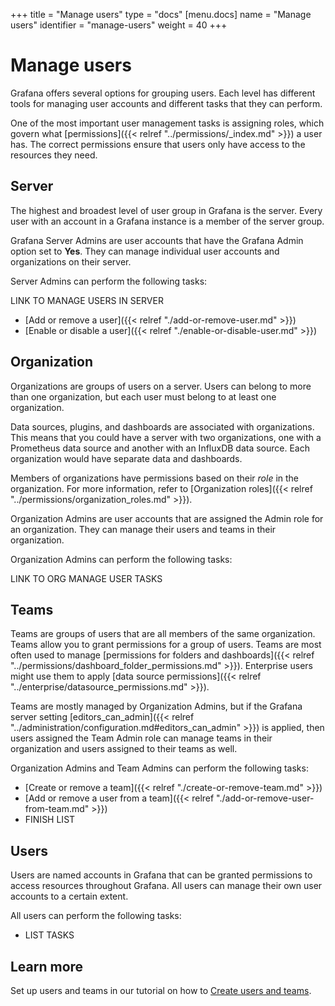 +++
title = "Manage users"
type = "docs"
[menu.docs]
name = "Manage users"
identifier = "manage-users"
weight = 40
+++

# Manage users

Grafana offers several options for grouping users. Each level has different tools for managing user accounts and different tasks that they can perform.

One of the most important user management tasks is assigning roles, which govern what [permissions]({{< relref "../permissions/_index.md" >}}) a user has. The correct permissions ensure that users only have access to the resources they need.

## Server

The highest and broadest level of user group in Grafana is the server. Every user with an account in a Grafana instance is a member of the server group.

Grafana Server Admins are user accounts that have the Grafana Admin option set to **Yes**. They can manage individual user accounts and organizations on their server.

Server Admins can perform the following tasks:

LINK TO MANAGE USERS IN SERVER
- [Add or remove a user]({{< relref "./add-or-remove-user.md" >}})
- [Enable or disable a user]({{< relref "./enable-or-disable-user.md" >}})

## Organization

Organizations are groups of users on a server. Users can belong to more than one organization, but each user must belong to at least one organization.

Data sources, plugins, and dashboards are associated with organizations. This means that you could have a server with two organizations, one with a Prometheus data source and another with an InfluxDB data source. Each organization would have separate data and dashboards.

Members of organizations have permissions based on their _role_ in the organization. For more information, refer to [Organization roles]({{< relref "../permissions/organization_roles.md" >}}).

Organization Admins are user accounts that are assigned the Admin role for an organization. They can manage their users and teams in their organization.

Organization Admins can perform the following tasks:

LINK TO ORG MANAGE USER TASKS

## Teams

Teams are groups of users that are all members of the same organization. Teams allow you to grant permissions for a group of users. Teams are most often used to manage [permissions for folders and dashboards]({{< relref "../permissions/dashboard_folder_permissions.md" >}}). Enterprise users might use them to apply [data source permissions]({{< relref "../enterprise/datasource_permissions.md" >}}).

Teams are mostly managed by Organization Admins, but if the Grafana server setting [editors_can_admin]({{< relref "../administration/configuration.md#editors_can_admin" >}}) is applied, then users assigned the Team Admin role can manage teams in their organization and users assigned to their teams as well.

Organization Admins and Team Admins can perform the following tasks:

- [Create or remove a team]({{< relref "./create-or-remove-team.md" >}})
- [Add or remove a user from a team]({{< relref "./add-or-remove-user-from-team.md" >}})
- FINISH LIST

## Users

Users are named accounts in Grafana that can be granted permissions to access resources throughout Grafana. All users can manage their own user accounts to a certain extent.

All users can perform the following tasks:
- LIST TASKS

## Learn more

Set up users and teams in our tutorial on how to [Create users and teams](https://grafana.com/tutorials/create-users-and-teams).

<!-- BEGIN Optimal Workshop Intercept Snippet --><div id='owInviteSnippet' style='position:fixed;right:20px;bottom:20px;width:280px;padding:20px;margin:0;border-radius:6px;background:#1857B8;color:#F7F8FA;text-align:left;z-index:2200000000;opacity:0;transition:opacity 500ms;-webkit-transition:opacity 500ms;display:none;'><div id='owInviteMessage' style='padding:0;margin:0 0 20px 0;font-size:16px;'>Got a spare two and a half minutes to help us improve the docs?</div><a id='owInviteOk' href='https://Grafana.optimalworkshop.com/questions/grafana-docs?tag=docs&utm_medium=intercept' onclick='this.parentNode.style.display="none";' target='_blank' style='color:#F7FAFF;font-size:16px;font-weight:bold;text-decoration:underline;'>Yes, I&#x27;ll help</a><a id='owInviteCancel' href='javascript:void(0)' onclick='this.parentNode.style.display="none";' style='color:#F7F8FA;font-size:14px;text-decoration:underline;float:right;'>Close</a></div><script>var owOnload=function(){if(-1==document.cookie.indexOf('ow-intercept-quiz-4ior230e')){var o=new XMLHttpRequest;o.onloadend=function(){try{var o=document.getElementById('owInviteSnippet');var date=new Date();date.setMonth(date.getMonth()+1);this.response&&JSON.parse(this.response).active===!0&&(document.cookie='ow-intercept-quiz-4ior230e=Done;path=/;expires='+date.toUTCString()+';',setTimeout(function(){o.style.display='block',o.style.opacity=1},2e3))}catch(e){}},o.open('POST','https://app.optimalworkshop.com/survey_status/questions/4ior230e/active'),o.send()}};if(window.addEventListener){window.addEventListener('load',function(){owOnload();});}else if(window.attachEvent){window.attachEvent('onload',function(){owOnload();});}</script><!-- END Optimal Workshop snippet -->